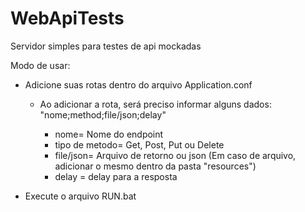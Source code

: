 # WebApiTests
Servidor simples para testes de api mockadas

Modo de usar:
- Adicione suas rotas dentro do arquivo Application.conf
  - Ao adicionar a rota, será preciso informar alguns dados:
    "nome;method;file/json;delay"
    
    - nome= Nome do endpoint
    - tipo de metodo= Get, Post, Put ou Delete
    - file/json= Arquivo de retorno ou json (Em caso de arquivo, adicionar o mesmo dentro da pasta "resources")
    - delay = delay para a resposta
    
- Execute o arquivo RUN.bat
